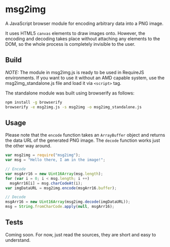 # msg2img
A JavaScript browser module for encoding arbitrary data into a PNG image.

It uses HTML5 `canvas` elements to draw images onto. However, the encoding and decoding takes place without attaching any elements to the DOM, so the whole process is completely invisible to the user.


## Build
*NOTE:* The module in msg2img.js is ready to be used in RequireJS environments. If you want to use it without an AMD capable system, use the msg2img_standalone.js file and load it via `<script>` tag.

The standalone module was built using browserify as follows:

```bash
npm install -g browserify
browserify -e msg2img.js -s msg2img -o msg2img_standalone.js
```

## Usage
Please note that the `encode` function takes an `ArrayBuffer` object and returns the data URL of the generated PNG image. The `decode` function works just the other way around.

```javascript
var msg2img = require("msg2img");
var msg = "Hello there, I am in the image!";

// Encode
var msgArr16 = new Uint16Array(msg.length);
for (var i = 0; i < msg.length; i ++)
  msgArr16[i] = msg.charCodeAt(i);
var imgDataURL = msg2img.encode(msgArr16.buffer);

// Decode
msgArr16 = new Uint16Array(msg2img.decode(imgDataURL));
msg = String.fromCharCode.apply(null, msgArr16);
```

## Tests
Coming soon. For now, just read the sources, they are short and easy to understand.
